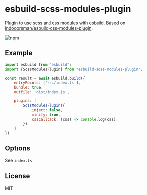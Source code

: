 esbuild-scss-modules-plugin
=======

Plugin to use scss and css modules with esbuild.
Based on [indooorsman/esbuild-css-modules-plugin](https://github.com/indooorsman/esbuild-css-modules-plugin/blob/eff4a500c56a45b1550887a8f7c20f57b01a46b7/index.js).

![npm](https://img.shields.io/npm/v/esbuild-scss-modules-plugin)

## Example

```js
import esbuild from "esbuild";
import {ScssModulesPlugin} from "esbuild-scss-modules-plugin";

const result = await esbuild.build({
    entryPoints: ['src/index.ts'],
    bundle: true,
    outfile: 'dist/index.js',

    plugins: [
        ScssModulesPlugin({
            inject: false,
            minify: true,
            cssCallback: (css) => console.log(css),
        })
    ]
})
```

## Options
See `index.ts`

## License
MIT
